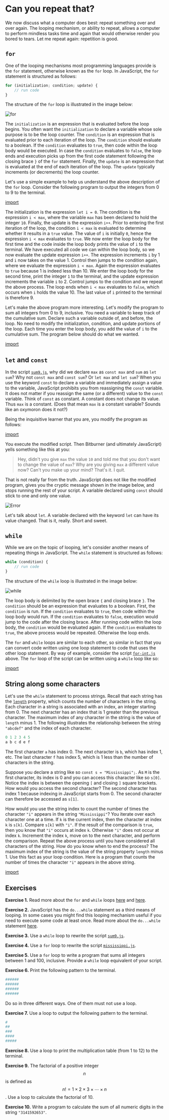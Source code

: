 # Can you repeat that?

We now discuss what a computer does best: repeat something over and over again.
The looping mechanism, or ability to repeat, allows a computer to perform
mindless tasks time and again that would otherwise render you bored to tears.
Let me repeat again: repetition is good.

<!-- ====================================================================== -->

## `for`

One of the looping mechanisms most programming languages provide is the `for`
statement, otherwise known as the `for` loop. In JavaScript, the `for` statement
is structured as follows:

```js
for (initialization; condition; update) {
    // run code
}
```

The structure of the `for` loop is illustrated in the image below:

![for](../../image/decide/for.jpg "for")

The `initialization` is an expression that is evaluated before the loop begins.
You often want the `initialization` to declare a variable whose sole purpose is
to be the loop counter. The `condition` is an expression that is evaluated prior
to each iteration of the loop. The `condition` should evaluate to a boolean. If
the `condition` evaluates to `true`, then code within the loop body would be
executed. In case the `condition` evaluates to `false`, the loop ends and
execution picks up from the first code statement following the closing brace `}`
of the `for` statement. Finally, the `update` is an expression that is evaluated
at the end of each iteration of the loop. The `update` typically increments (or
decrements) the loop counter.

Let's use a simple example to help us understand the above description of the
`for` loop. Consider the following program to output the integers from 0 to 9 to
the terminal.

[import](code/for-int.js)

The initialization is the expression `let i = 0`. The condition is the
expression `i < max`, where the variable `max` has been declared to hold the
integer `10`. Finally, the update is the expression `i++`. Prior to entering the
first iteration of the loop, the condition `i < max` is evaluated to determine
whether it results in a `true` value. The value of `i` is initially `0`, hence
the expression `i < max` evaluates to `true`. We now enter the loop body for the
first time and the code inside the loop body prints the value of `i` to the
terminal. We have executed all code we can within the loop body, so we now
evaluate the update expression `i++`. The expression increments `i` by 1 and `i`
now takes on the value 1. Control then jumps to the condition again, where we
evaluate the expression `i < max`. Again the expression evaluates to `true`
because 1 is indeed less than 10. We enter the loop body for the second time,
print the integer `1` to the terminal, and the update expression increments the
variable `i` to 2. Control jumps to the condition and we repeat the above
process. The loop ends when `i < max` evaluates to `false`, which occurs when
`i` holds the value 10. The last value of `i` printed to the terminal is
therefore 9.

Let's make the above program more interesting. Let's modify the program to sum
all integers from 0 to 9, inclusive. You need a variable to keep track of the
cumulative sum. Declare such a variable outside of, and before, the loop. No
need to modify the initialization, condition, and update portions of the loop.
Each time you enter the loop body, you add the value of `i` to the cumulative
sum. The program below should do what we wanted.

[import](code/sum9.js)

<!-- ====================================================================== -->

## `let` and `const`

In the script [`sum9.js`](code/sum9.js), why did we declare `max` as `const max`
and `sum` as `let sum`? Why not `const max` and `const sum`? Or `let max` and
`let sum`? When you use the keyword `const` to declare a variable and
immediately assign a value to the variable, JavaScript prohibits you from
reassigning the `const` variable. It does not matter if you reassign the same
(or a different) value to the `const` variable. Think of `const` as constant. A
constant does not change its value. Thus `max` is a constant. (Does that mean
`max` is a constant variable? Sounds like an oxymoron does it not?)

Being the inquisitive learner that you are, you modify the program as follows:

[import](code/sum9-error.js)

You execute the modified script. Then Bitburner (and ultimately JavaScript)
yells something like this at you:

> Hey, didn't you give `max` the value `10` and told me that you don't want to
> change the value of `max`? Why are you giving `max` a different value now?
> Can't you make up your mind? That's it. I quit.

That is not really far from the truth. JavaScript does not like the modified
program, gives you the cryptic message shown in the image below, and stops
running the rest of your script. A variable declared using `const` should stick
to one and only one value.

![Error](../../image/decide/error.png "Error")

Let's talk about `let`. A variable declared with the keyword `let` can have its
value changed. That is it, really. Short and sweet.

<!-- ====================================================================== -->

## `while`

While we are on the topic of looping, let's consider another means of repeating
things in JavaScript. The `while` statement is structured as follows:

```js
while (condition) {
    // run code
}
```

The structure of the `while` loop is illustrated in the image below:

![while](../../image/decide/while.jpg "while")

The loop body is delimited by the open brace `{` and closing brace `}`. The
`condition` should be an expression that evaluates to a boolean. First, the
`condition` is run. If the `condition` evaluates to `true`, then code within the
loop body would run. If the `condition` evaluates to `false`, execution would
jump to the code after the closing brace. After running code within the loop
body, the `condition` would be evaluated again. If the `condition` evaluates to
`true`, the above process would be repeated. Otherwise the loop ends.

The `for` and `while` loops are similar to each other, so similar in fact that
you can convert code written using one loop statement to code that uses the
other loop statement. By way of example, consider the script
[`for-int.js`](code/for-int.js) above. The `for` loop of the script can be
written using a `while` loop like so:

[import](code/while-int.js)

<!-- ====================================================================== -->

## String along some characters

Let's use the `while` statement to process strings. Recall that each string has
the
[`length`](https://developer.mozilla.org/en-US/docs/Web/JavaScript/Reference/Global_Objects/String/length)
property, which counts the number of characters in the string. Each character in
a string is associated with an index, an integer starting from 0. The next
character has an index that is 1 greater than the previous character. The
maximum index of any character in the string is the value of `length` minus 1.
The following illustrates the relationship between the string `"abcdef"` and the
index of each character.

```js
0 1 2 3 4 5
a b c d e f
```

The first character `a` has index 0. The next character is `b`, which has index
1, etc. The last character `f` has index 5, which is 1 less than the number of
characters in the string.

Suppose you declare a string like so `const s = "Mississippi";`. As `M` is the
first character, its index is 0 and you can access this character like so
`s[0]`. Notice the index is between the opening `[` and closing `]` square
brackets. How would you access the second character? The second character has
index 1 because indexing in JavaScript starts from 0. The second character can
therefore be accessed as `s[1]`.

How would you use the string index to count the number of times the character
`"i"` appears in the string `"Mississippi"`? You iterate over each character one
at a time. If `k` is the current index, then the character at index `k` is
`s[k]`. Compare `s[k]` with `"i"`. If the result of the comparison is `true`,
then you know that `"i"` occurs at index `k`. Otherwise `"i"` does not occur at
index `k`. Increment the index `k`, move on to the next character, and perform
the comparison. Repeat the above process until you have considered all
characters of the string. How do you know when to end the process? The maximum
index of the string is the value of the string property `length` minus 1. Use
this fact as your loop condition. Here is a program that counts the number of
times the character `"i"` appears in the above string.

[import](code/mississippi.js)

<!-- ====================================================================== -->

## Exercises

**Exercise 1.** Read more about the `for` and `while` loops
[here](https://developer.mozilla.org/en-US/docs/Web/JavaScript/Reference/Statements/for)
and
[here](https://developer.mozilla.org/en-US/docs/Web/JavaScript/Reference/Statements/while).

**Exercise 2.** JavaScript has the `do...while` statement as a third means of
looping. In some cases you might find this looping mechanism useful if you need
to execute some code at least once. Read more about the `do...while` statement
[here](https://developer.mozilla.org/en-US/docs/Web/JavaScript/Reference/Statements/do...while).

**Exercise 3.** Use a `while` loop to rewrite the script
[`sum9.js`](code/sum9.js).

**Exercise 4.** Use a `for` loop to rewrite the script
[`mississippi.js`](code/mississippi.js).

**Exercise 5.** Use a `for` loop to write a program that sums all integers
between 1 and 100, inclusive. Provide a `while` loop equivalent of your script.

**Exercise 6.** Print the following pattern to the terminal.

```sh
######
######
######
######
```

Do so in three different ways. One of them must not use a loop.

**Exercise 7.** Use a loop to output the following pattern to the terminal.

```sh
#
##
###
####
#####
```

**Exercise 8.** Use a loop to print the multiplication table (from 1 to 12) to
the terminal.

**Exercise 9.** The factorial of a positive integer $$n$$ is defined as
$$n! = 1 \times 2 \times 3 \times \cdots \times n$$. Use a loop to calculate the
factorial of 10.

**Exercise 10.** Write a program to calculate the sum of all numeric digits in
the string `"3141592653"`.
